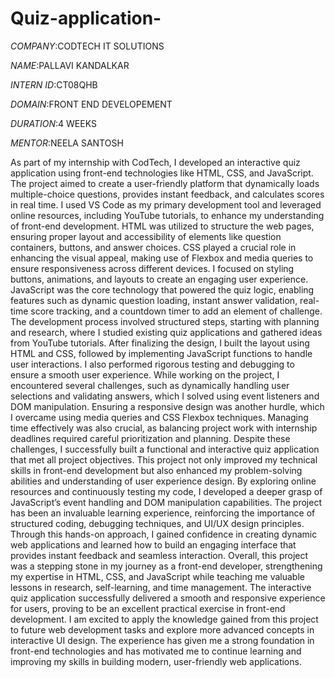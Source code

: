 # Quiz-application-

*COMPANY*:CODTECH IT SOLUTIONS

*NAME*:PALLAVI KANDALKAR

*INTERN ID*:CT08QHB

*DOMAIN*:FRONT END DEVELOPEMENT

*DURATION*:4 WEEKS

*MENTOR*:NEELA SANTOSH

As part of my internship with CodTech, I developed an interactive quiz application using front-end technologies like HTML, CSS, and JavaScript. The project aimed to create a user-friendly platform that dynamically loads multiple-choice questions, provides instant feedback, and calculates scores in real time. I used VS Code as my primary development tool and leveraged online resources, including YouTube tutorials, to enhance my understanding of front-end development. HTML was utilized to structure the web pages, ensuring proper layout and accessibility of elements like question containers, buttons, and answer choices. CSS played a crucial role in enhancing the visual appeal, making use of Flexbox and media queries to ensure responsiveness across different devices. I focused on styling buttons, animations, and layouts to create an engaging user experience. JavaScript was the core technology that powered the quiz logic, enabling features such as dynamic question loading, instant answer validation, real-time score tracking, and a countdown timer to add an element of challenge. The development process involved structured steps, starting with planning and research, where I studied existing quiz applications and gathered ideas from YouTube tutorials. After finalizing the design, I built the layout using HTML and CSS, followed by implementing JavaScript functions to handle user interactions. I also performed rigorous testing and debugging to ensure a smooth user experience. While working on the project, I encountered several challenges, such as dynamically handling user selections and validating answers, which I solved using event listeners and DOM manipulation. Ensuring a responsive design was another hurdle, which I overcame using media queries and CSS Flexbox techniques. Managing time effectively was also crucial, as balancing project work with internship deadlines required careful prioritization and planning. Despite these challenges, I successfully built a functional and interactive quiz application that met all project objectives. This project not only improved my technical skills in front-end development but also enhanced my problem-solving abilities and understanding of user experience design. By exploring online resources and continuously testing my code, I developed a deeper grasp of JavaScript’s event handling and DOM manipulation capabilities. The project has been an invaluable learning experience, reinforcing the importance of structured coding, debugging techniques, and UI/UX design principles. Through this hands-on approach, I gained confidence in creating dynamic web applications and learned how to build an engaging interface that provides instant feedback and seamless interaction. Overall, this project was a stepping stone in my journey as a front-end developer, strengthening my expertise in HTML, CSS, and JavaScript while teaching me valuable lessons in research, self-learning, and time management. The interactive quiz application successfully delivered a smooth and responsive experience for users, proving to be an excellent practical exercise in front-end development. I am excited to apply the knowledge gained from this project to future web development tasks and explore more advanced concepts in interactive UI design. The experience has given me a strong foundation in front-end technologies and has motivated me to continue learning and improving my skills in building modern, user-friendly web applications.
